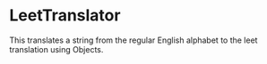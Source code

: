 # LeetTranslator
This translates a string from the regular English alphabet to the leet translation using Objects.
